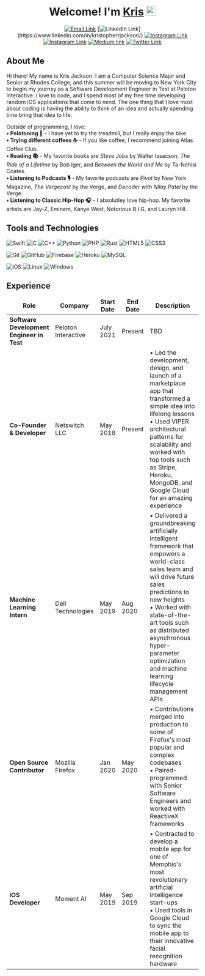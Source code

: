<!---------------------------------Header------------------------------>

<div align="center">
  <h1>
    Welcome! I'm <a href="https://www.linkedin.com/in/kristopherrjackson/" target="_blank">Kris</a> <img src="https://media.giphy.com/media/hvRJCLFzcasrR4ia7z/giphy.gif" width="25px"> 
  </h1>
</div>


<!-------------------------------Social links--------------------------->

<div align="center">

[![Email Link](https://img.shields.io/badge/kristopherrjackson@gmail.com-D14836?style=flat&logo=gmail&logoColor=white)](mailto:kristopherrjackson@gmail.com)
[![LinkedIn Link](https://img.shields.io/badge/linkedin/in/kristopherrjackson%20-%230077B5.svg?&style=flat&logo=linkedin&logoColor=white")](https://www.linkedin.com/in/kristopherrjackson/)
[![Instagram Link](https://img.shields.io/badge/instagram.com/krisjackson.portfolio%20-%23E4405F.svg?&style=flat&logo=Instagram&logoColor=white)](https://www.instagram.com/krisjackson.portfolio/)
[![Instagram Link](https://img.shields.io/badge/instagram.com/kristopher.r.jackson%20-%23E4405F.svg?&style=flat&logo=Instagram&logoColor=white)](https://www.instagram.com/kristopher.r.jackson/)
[![Medium link](https://img.shields.io/badge/-medium.com/@KrisRJack-black.svg?&style=flat&logo=medium&logoColor=white)](https://krisrjack.medium.com)
[![Twitter Link](https://img.shields.io/twitter/follow/KrisJackson98?color=1DA1F2&label=%40KrisJackson98&logo=Twitter&style=flat)](https://twitter.com/KrisJackson98)

</div>


<div>
  
  <h2>About Me</h2>
  
  <p> Hi there! My name is Kris Jackson. I am a Computer Science Major and Senior at Rhodes College, and this summer will be moving to New York City to begin my journey as a Software Development Engineer in Test at Peloton Interactive. I love to code, and I spend most of my free time developing random iOS applications that come to mind. The one thing that I love most about coding is having the ability to think of an idea and actually spending time bring that idea to life. </p> 
  
  </div>
  
  <div>
  
  Outside of programming, I love:<br>
  <b>• Pelotoning 🚴‍</b> - I have yet to try the treadmill, but I really enjoy the bike. <br>
  <b>• Trying different coffees ☕️</b> - If you like coffee, I recommend joining Atlas Coffee Club. <br>
  <b>• Reading 📚</b> - My favorite books are <i>Steve Jobs</i> by Walter Issacson, <i>The Ride of a Lifetime</i> by Bob Iger, and <i>Between the World and Me</i> by Ta-Nehisi Coates. <br>
  <b>• Listening to Podcasts 🎙</b> - My favorite podcasts are <i>Pivot</i> by New York Magazine, <i>The Vergecast</i> by the Verge, and <i>Decoder with Nilay Patel</i> by the Verge. <br> 
  <b>• Listening to Classic Hip-Hop 🎧</b> - I absolutley love hip-hop. My favorite artists are Jay-Z, Eminem, Kanye West, Notorious B.I.G, and Lauryn Hill. <br>
  
</div>

<h2>Tools and Technologies</h2>

![Swift](https://img.shields.io/badge/Swift-FA7343?style=flat-square&logo=swift&logoColor=white)
![C](https://img.shields.io/badge/C-00599C?style=flat-square&logo=c&logoColor=white)
![C++](https://img.shields.io/badge/C%2B%2B-00599C?style=flat-square&logo=c%2B%2B&logoColor=white)
![Python](https://img.shields.io/badge/Python-14354C?style=flat-square&logo=python&logoColor=white)
![PHP](https://img.shields.io/badge/PHP-777BB4?style=flat-square&logo=php&logoColor=white)
![Rust](https://img.shields.io/badge/Rust-000000?style=flat-square&logo=rust&logoColor=white)
![HTML5](https://img.shields.io/badge/-HTML5-E34F26?style=flat-square&logo=html5&logoColor=white)
![CSS3](https://img.shields.io/badge/-CSS3-1572B6?style=flat-square&logo=css3)

![Git](https://img.shields.io/badge/-Git-black?style=flat-square&logo=git&logoColor=white)
![GitHub](https://img.shields.io/badge/-GitHub-181717?style=flat-square&logo=github&logoColor=white)
![Firebase](https://img.shields.io/badge/firebase-ffca28?style=flat-square&logo=firebase&logoColor=white)
![Heroku](https://img.shields.io/badge/Heroku-430098?style=flat-square&logo=heroku&logoColor=white)
![MySQL](ttps://img.shields.io/badge/MySQL-00000F?style=flat-square&logo=mysql&logoColor=white)

![iOS](https://img.shields.io/badge/iOS-000000?style=flat-square&logo=ios&logoColor=white)
![Linux](https://img.shields.io/badge/Linux-FCC624?style=flat-square&logo=linux&logoColor=black)
![Windows](https://img.shields.io/badge/Windows-0078D6?style=flat-square&logo=windows&logoColor=white)

<h2>Experience</h2>
<table>
  <thead align="center">
    <tr border: none;>
      <td><b>Role</b></td>
      <td><b>Company</b></td>
      <td><b>Start Date</b></td>
      <td><b>End Date</b></td>
      <td><b>Description</b></td>
    </tr>
  </thead>
  <tbody>
    <tr>
	    <td><b>Software Development Engineer in Test</b></td>
      <td>Peloton Interactive</td>
      <td>July 2021</td>
      <td>Present</td>
      <td>TBD</td>
    </tr>
    <tr>
	    <td><b>Co-Founder & Developer</b></td>
      <td>Netswitch LLC</td>
      <td>May 2018</td>
      <td>Present</td>
      <td>• Led the development, design, and launch of a marketplace app that transformed a simple idea into lifelong lessons <br>
          • Used VIPER architectural patterns for scalability and worked with top tools such as Stripe, Heroku, MongoDB, and Google Cloud for an amazing experience</td>
    </tr>
    <tr>
	    <td><b>Machine Learning Intern</b></td>
      <td>Dell Technologies</td>
      <td>May 2019</td>
      <td>Aug 2020</td>
      <td>• Delivered a groundbreaking artificially intelligent framework that empowers a world-class sales team and will drive future sales predictions to new heights <br>
          • Worked with state-of-the-art tools such as distributed asynchronous hyper-parameter optimization and machine learning lifecycle management APIs
      </td>
    </tr>
    <tr>
	    <td><b>Open Source Contributor</b></td>
      <td>Mozilla Firefox</td>
      <td>Jan 2020</td>
      <td>May 2020</td>
      <td>• Contributions merged into production to some of Firefox's most popular and complex codebases <br>
          • Paired-programmed with Senior Software Engineers and worked with ReactiveX frameworks
      </td>
    </tr>
    <tr>
	    <td><b>iOS Developer</b></td>
      <td>Moment AI</td>
      <td>May 2019</td>
      <td>Sep 2019</td>
      <td>• Contracted to develop a mobile app for one of Memphis's most revolutionary artificial intelligence start-ups <br>
          • Used tools in Google Cloud to sync the mobile app to their innovative facial recognition hardware
      </td>
    </tr>
    
  </tbody>
</table>

<!--
**KrisJackson/KrisJackson** is a ✨ _special_ ✨ repository because its `README.md` (this file) appears on your GitHub profile.

Here are some ideas to get you started:

- 🔭 I’m currently working on ...
- 🌱 I’m currently learning ...
- 👯 I’m looking to collaborate on ...
- 🤔 I’m looking for help with ...
- 💬 Ask me about ...
- 📫 How to reach me: ...
- 😄 Pronouns: ...
- ⚡ Fun fact: ...
-->
